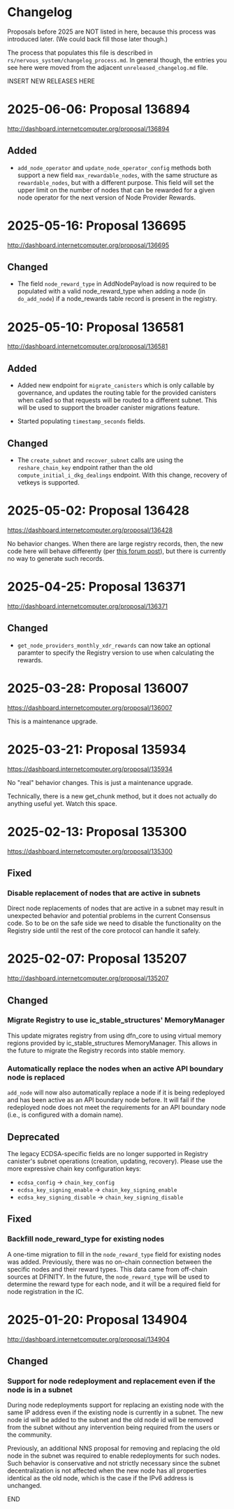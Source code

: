# Changelog

Proposals before 2025 are NOT listed in here, because this process was
introduced later. (We could back fill those later though.)

The process that populates this file is described in
`rs/nervous_system/changelog_process.md`. In general though, the entries you see
here were moved from the adjacent `unreleased_changelog.md` file.


INSERT NEW RELEASES HERE


# 2025-06-06: Proposal 136894

http://dashboard.internetcomputer.org/proposal/136894

## Added

- `add_node_operator` and `update_node_operator_config` methods both support a new field `max_rewardable_nodes`,
  with the same structure as `rewardable_nodes`, but with a different purpose. This field will set the upper limit
  on the number of nodes that can be rewarded for a given node operator for the next version of Node Provider Rewards.


# 2025-05-16: Proposal 136695

http://dashboard.internetcomputer.org/proposal/136695

## Changed

* The field `node_reward_type` in AddNodePayload is now required to be populated with a valid node_reward_type when
  adding a node (in `do_add_node`) if a node_rewards table record is present in the registry.


# 2025-05-10: Proposal 136581

http://dashboard.internetcomputer.org/proposal/136581

## Added

* Added new endpoint for `migrate_canisters` which is only callable by governance, and updates the routing table for
  the provided canisters when called so that requests will be routed to a different subnet. This will be used to support
  the broader canister migrations feature.

* Started populating `timestamp_seconds` fields.

## Changed

* The `create_subnet` and `recover_subnet` calls are using the `reshare_chain_key` endpoint rather than the old `compute_initial_i_dkg_dealings` endpoint. With this change, recovery of vetkeys is supported.


# 2025-05-02: Proposal 136428

https://dashboard.internetcomputer.org/proposal/136428

No behavior changes. When there are large registry records, then, the new code
here will behave differently (per [this forum post]), but there is currently no
way to generate such records.

[this forum post]: https://forum.dfinity.org/t/breaking-registry-changes-for-large-records/42893

# 2025-04-25: Proposal 136371

http://dashboard.internetcomputer.org/proposal/136371

## Changed

* `get_node_providers_monthly_xdr_rewards` can now take an optional paramter to specify the Registry version to use when
  calculating the rewards.

# 2025-03-28: Proposal 136007

https://dashboard.internetcomputer.org/proposal/136007

This is a maintenance upgrade.

# 2025-03-21: Proposal 135934

https://dashboard.internetcomputer.org/proposal/135934

No "real" behavior changes. This is just a maintenance upgrade.

Technically, there is a new get_chunk method, but it does not actually do anything useful yet. Watch this space.


# 2025-02-13: Proposal 135300

https://dashboard.internetcomputer.org/proposal/135300

## Fixed

### Disable replacement of nodes that are active in subnets

Direct node replacements of nodes that are active in a subnet may result in unexpected behavior and potential problems in the current Consensus code.
So to be on the safe side we need to disable the functionality on the Registry side until the rest of the core protocol can handle it safely.


# 2025-02-07: Proposal 135207

http://dashboard.internetcomputer.org/proposal/135207

## Changed

### Migrate Registry to use ic_stable_structures' MemoryManager

This update migrates registry from using dfn_core to using virtual memory regions provided by ic_stable_structures
MemoryManager.  This allows in the future to migrate the Registry records into stable memory.

### Automatically replace the nodes when an active API boundary node is replaced

`add_node` will now also automatically replace a node if it is being redeployed and has
been active as an API boundary node before. It will fail if the redeployed node does not
meet the requirements for an API boundary node (i.e., is configured with a domain name).

## Deprecated

The legacy ECDSA-specific fields are no longer supported in Registry canister's subnet operations
(creation, updating, recovery). Please use the more expressive chain key configuration keys:

* `ecdsa_config` → `chain_key_config`
* `ecdsa_key_signing_enable` → `chain_key_signing_enable`
* `ecdsa_key_signing_disable` → `chain_key_signing_disable`

## Fixed

### Backfill node_reward_type for existing nodes

A one-time migration to fill in the `node_reward_type` field for existing nodes was added.  Previously, there was no
on-chain connection between the specific nodes and their reward types.  This data came from off-chain sources
at DFINITY.  In the future, the `node_reward_type` will be used to determine the reward type for each node, and
it will be a required field for node registration in the IC.


# 2025-01-20: Proposal 134904

http://dashboard.internetcomputer.org/proposal/134904

## Changed

### Support for node redeployment and replacement even if the node is in a subnet

During node redeployments support for replacing an existing node with the same
IP address even if the existing node is currently in a subnet.
The new node id will be added to the subnet and the old node id will be removed
from the subnet without any intervention being required from the users or the community.

Previously, an additional NNS proposal for removing and replacing the old node in
the subnet was required to enable redeployments for such nodes.
Such behavior is conservative and not strictly necessary since the subnet
decentralization is not affected when the new node has all properties
identical as the old node, which is the case if the IPv6 address is unchanged.


END
